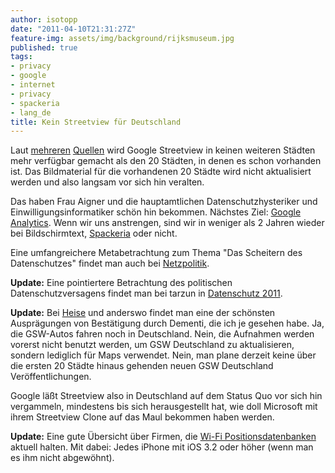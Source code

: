 ```yaml
---
author: isotopp
date: "2011-04-10T21:31:27Z"
feature-img: assets/img/background/rijksmuseum.jpg
published: true
tags:
- privacy
- google
- internet
- privacy
- spackeria
- lang_de
title: Kein Streetview für Deutschland
---
```

Laut 
[mehreren](http://computer.t-online.de/google-street-view-keine-neuen-staedte-in-deutschland/id_45187128/index) 
[Quellen](http://searchengineland.com/google-has-stopped-street-view-photography-germany-72368)
wird Google Streetview in keinen weiteren Städten mehr verfügbar gemacht
als den 20 Städten, in denen es schon vorhanden ist. Das Bildmaterial für
die vorhandenen 20 Städte wird nicht aktualisiert werden und also langsam
vor sich hin veralten.

Das haben Frau Aigner und die hauptamtlichen Datenschutzhysteriker und
Einwilligungsinformatiker schön hin bekommen. Nächstes Ziel:
[Google Analytics](http://www.akademie.de/programmierung-administration/website-administration/tipps/webmaster-tricks/google-analytics-datenschutz-abmahnung.html). Wenn wir uns anstrengen, sind wir in weniger als 2 Jahren wieder bei Bildschirmtext, 
[Spackeria](http://spackeria.wordpress.com/) oder nicht.

Eine umfangreichere Metabetrachtung zum Thema "Das Scheitern des
Datenschutzes" findet man auch bei
[Netzpolitik](http://www.netzpolitik.org/2011/illusionen-der-kontrolle-ein-kritischer-blick-auf-den-technischen-datenschutz/).

**Update:** Eine pointiertere Betrachtung des politischen
Datenschutzversagens findet man bei tarzun in
[Datenschutz 2011](http://tarzun.de/archives/333-Datenschutz-im-Jahr-2011.html).

**Update:** Bei 
[Heise](http://www.heise.de/newsticker/meldung/Google-Kein-endgueltiger-Stopp-von-Street-View-in-Deutschland-1225330.html)
und anderswo findet man eine der schönsten Ausprägungen von Bestätigung
durch Dementi, die ich je gesehen habe. Ja, die GSW-Autos fahren noch in
Deutschland. Nein, die Aufnahmen werden vorerst nicht benutzt werden, um GSW
Deutschland zu aktualisieren, sondern lediglich für Maps verwendet. Nein,
man plane derzeit keine über die ersten 20 Städte hinaus gehenden neuen GSW
Deutschland Veröffentlichungen.

Google läßt Streetview also in Deutschland auf dem Status Quo vor sich hin
vergammeln, mindestens bis sich herausgestellt hat, wie doll Microsoft mit
ihrem Streetview Clone auf das Maul bekommen haben werden.

**Update:** Eine gute Übersicht über Firmen, die 
[Wi-Fi Positionsdatenbanken](http://wlanbook.com/Wi-Fi-positioning-databases/)
aktuell halten. Mit dabei: Jedes iPhone mit iOS 3.2 oder höher (wenn man es
ihm nicht abgewöhnt).
